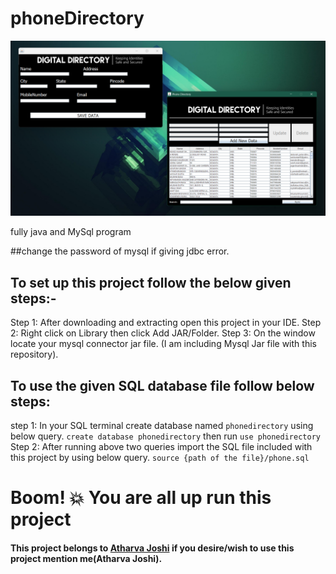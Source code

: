 # phoneDirectory

<img src="https://github.com/atharva20-coder/phoneDirectory/blob/master/Phone%20Directory.png" width="800">

fully java and MySql program

##change the password of mysql if giving jdbc error. 

## To set up this project follow the below given steps:-

Step 1: After downloading and extracting open this project in your IDE.
Step 2: Right click on Library then click Add JAR/Folder.
Step 3: On the window locate your mysql connector jar file.
(I am including Mysql Jar file with this repository).

## To use the given SQL database file follow below steps:

step 1: In your SQL terminal create database named `phonedirectory` using below query.
`create database phonedirectory`
then run
`use phonedirectory`
Step 2: After running above two queries import the SQL file included with this project by using below query.
`source {path of the file}/phone.sql`

# Boom! 💥 You are all up run this project

#### This project belongs to <a href="https://devatharva.me/">Atharva Joshi</a> if you desire/wish to use this project mention me(Atharva Joshi).
